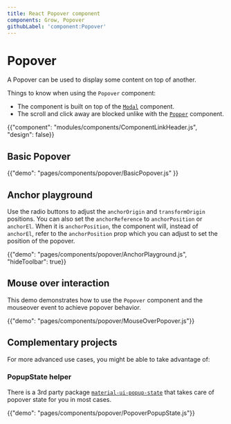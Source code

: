 ```yaml
---
title: React Popover component
components: Grow, Popover
githubLabel: 'component:Popover'
---
```


# Popover

<p class="description">A Popover can be used to display some content on top of another.</p>

Things to know when using the `Popover` component:

- The component is built on top of the [`Modal`](/components/modal/) component.
- The scroll and click away are blocked unlike with the [`Popper`](/components/popper/) component.

{{"component": "modules/components/ComponentLinkHeader.js", "design": false}}

## Basic Popover

{{"demo": "pages/components/popover/BasicPopover.js" }}

## Anchor playground

Use the radio buttons to adjust the `anchorOrigin` and `transformOrigin` positions.
You can also set the `anchorReference` to `anchorPosition` or `anchorEl`.
When it is `anchorPosition`, the component will, instead of `anchorEl`,
refer to the `anchorPosition` prop which you can adjust to set
the position of the popover.

{{"demo": "pages/components/popover/AnchorPlayground.js", "hideToolbar": true}}

## Mouse over interaction

This demo demonstrates how to use the `Popover` component and the mouseover event to achieve popover behavior.

{{"demo": "pages/components/popover/MouseOverPopover.js"}}

## Complementary projects

For more advanced use cases, you might be able to take advantage of:

### PopupState helper

There is a 3rd party package [`material-ui-popup-state`](https://github.com/jcoreio/material-ui-popup-state) that takes care of popover
state for you in most cases.

{{"demo": "pages/components/popover/PopoverPopupState.js"}}
